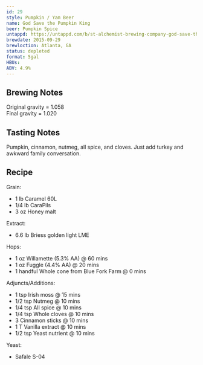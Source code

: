 ```yaml
---
id: 29
style: Pumpkin / Yam Beer
name: God Save the Pumpkin King
beer: Pumpkin Spice
untappd: https://untappd.com/b/st-alchemist-brewing-company-god-save-the-pumpkin-king/1297062
brewdate: 2015-09-29
brewloction: Atlanta, GA
status: depleted
format: 5gal
HBUs:
ABV: 4.9%
---
```


## Brewing Notes  
Original gravity = 1.058  
Final gravity = 1.020

## Tasting Notes
Pumpkin, cinnamon, nutmeg, all spice, and cloves. Just add turkey and awkward family conversation.

## Recipe
Grain:

  + 1 lb Caramel 60L
  + 1/4 lb CaraPils
  + 3 oz Honey malt

Extract:

  + 6.6 lb Briess golden light LME

Hops:

  + 1 oz Willamette (5.3% AA) @ 60 mins
  + 1 oz Fuggle (4.4% AA) @ 20 mins
  + 1 handful Whole cone from Blue Fork Farm @ 0 mins

Adjuncts/Additions:

  + 1 tsp Irish moss @ 15 mins
  + 1/2 tsp Nutmeg @ 10 mins
  + 1/4 tsp All spice @ 10 mins
  + 1/4 tsp Whole cloves @ 10 mins
  + 3 Cinnamon sticks @ 10 mins
  + 1 T Vanilla extract @ 10 mins
  + 1/2 tsp Yeast nutrient @ 10 mins

Yeast:

  + Safale S-04
